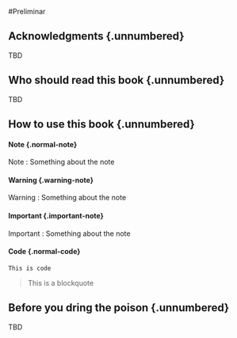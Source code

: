 #Preliminar

## Acknowledgments {.unnumbered}

TBD


## Who should read this book {.unnumbered}

TBD

## How to use this book {.unnumbered}

#### Note {.normal-note}
Note
:   Something about the note

#### Warning {.warning-note}
Warning
:   Something about the note

#### Important {.important-note}
Important
:   Something about the note

#### Code {.normal-code}

    This is code

> This is a blockquote


## Before you dring the poison {.unnumbered}

TBD
